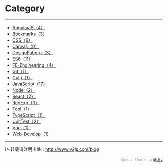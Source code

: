 # Category

---

- [AngularJS（4）](/AngularJS/)
- [Bookmarks（3）](/Bookmarks/)
- [CSS（6）](/CSS/)
- [Canvas（0）](/Canvas/)
- [DesignPattern（3）](/DesignPattern/)
- [ES6（11）](/ES6/)
- [FE-Engineering（4）](/FE-Engineering/)
- [Git（1）](/Git/)
- [Gulp（1）](/Gulp/)
- [JavaScript（17）](/JavaScript/)
- [Node（2）](/Node/)
- [React（2）](/React/)
- [RegExp（3）](/RegExp/)
- [Tool（1）](/Tool/)
- [TypeScript（1）](/TypeScript/)
- [UnitTest（2）](/UnitTest/)
- [Vue（1）](/Vue/)
- [Web-Develop（1）](/Web-Develop/)

	
---

!> 转载请注明出处：http://www.v2js.com/blog

<div style="color:#aaa; font-size: 12px; text-align: right">Special Thanks to <a href="https://github.com/QingWei-Li">@清v</a></div> 